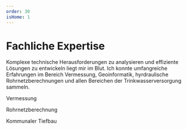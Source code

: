 ```yaml
---
order: 30
isHome: 1
---
```


# Fachliche Expertise

Komplexe technische Herausforderungen zu analysieren und effiziente Lösungen zu entwickeln liegt mir im Blut. Ich konnte umfangreiche Erfahrungen im Bereich Vermessung, Geoinformatik, hyrdraulische Rohrnetzberechnungen und allen Bereichen der Trinkwasserversorgung sammeln.


<div class="wrapper">
	<div class="skill">
        <p>Vermessung</p>
        <div class="skill-bar skill90 wow slideInLeft animated" >
		</div>
    </div>
    <div class="skill">
        <p>Rohrnetzberechnung</p>
        <div class="skill-bar skill90 wow slideInLeft animated">
        </div>
    </div>
    <div class="skill">
        <p>Kommunaler Tiefbau</p>
        <div class="skill-bar skill70 wow slideInLeft animated">
        </div>
    </div>
</div><!-- end of /.coloumn -->
